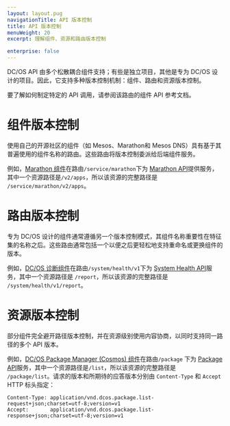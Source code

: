 ```yaml
---
layout: layout.pug
navigationTitle: API 版本控制
title: API 版本控制
menuWeight: 20
excerpt: 理解组件、资源和路由版本控制

enterprise: false
---
```


DC/OS API 由多个松散耦合组件支持；有些是独立项目，其他是专为 DC/OS 设计的项目。因此，它支持多种版本控制机制：组件、路由和资源版本控制。

要了解如何制定特定的 API 调用，请参阅该路由的组件 API 参考文档。

# 组件版本控制

使用自己的开源社区的组件（如 Mesos、Marathon和 Mesos DNS）具有基于其普遍使用的组件名称的路由。这些路由将版本控制委派给后端组件服务。

例如，[Marathon 组件](/dcos/cn/1.11/overview/architecture/components/#marathon)在路由`/service/marathon`下为 [Marathon API](/dcos/cn/1.11/deploying-services/marathon-api/)提供服务，其中一个资源路径是`/v2/apps`，所以该资源的完整路径是 `/service/marathon/v2/apps`。

# 路由版本控制

专为 DC/OS 设计的组件通常遵循另一个版本控制模式，其组件名称重要性在特征集的名称之后。这些路由通常包括一个以便之后更轻松地支持重命名或更换组件的版本。

例如，[DC/OS 诊断组件](/dcos/cn/1.11/overview/architecture/components/#dcos-diagnostics)在路由`/system/health/v1`下为 [System Health API](/dcos/cn/1.11/monitoring/#system-health-http-api-endpoint)服务，其中一个资源路径是 `/report`，所以该资源的完整路径是 `/system/health/v1/report`。

# 资源版本控制

部分组件完全避开路径版本控制，并在资源级别使用内容协商，以同时支持同一路径的多个 API 版本。

例如，[DC/OS Package Manager (Cosmos) 组件](/dcos/cn/1.11/overview/architecture/components/#dcos-package-manager)在路由`/package` 下为 [Package API](/dcos/cn/1.11/deploying-services/package-api/)服务，其中一个资源路径是`/list`，所以该资源的完整路径是 `/package/list`。请求的版本和所期待的应答版本分别由 `Content-Type` 和 `Accept` HTTP 标头指定：

```
Content-Type: application/vnd.dcos.package.list-request+json;charset=utf-8;version=v1
Accept:       application/vnd.dcos.package.list-response+json;charset=utf-8;version=v1
```
